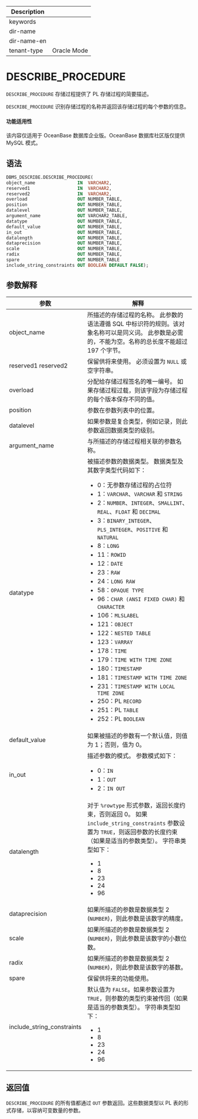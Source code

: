 | Description   |                 |
|---------------|-----------------|
| keywords      |                 |
| dir-name      |                 |
| dir-name-en   |                 |
| tenant-type   | Oracle Mode     |


# DESCRIBE_PROCEDURE 

`DESCRIBE_PROCEDURE` 存储过程提供了 PL 存储过程的简要描述。

`DESCRIBE_PROCEDURE` 识别存储过程的名称并返回该存储过程的每个参数的信息。

  <main id="notice" >
    <h4>功能适用性</h4>
    <p>该内容仅适用于 OceanBase 数据库企业版。OceanBase 数据库社区版仅提供 MySQL 模式。</p>
  </main>

## 语法 

```sql
DBMS_DESCRIBE.DESCRIBE_PROCEDURE(
object_name                IN  VARCHAR2,
reserved1                  IN  VARCHAR2,
reserved2                  IN  VARCHAR2,
overload                   OUT NUMBER_TABLE,
position                   OUT NUMBER_TABLE,
datalevel                  OUT NUMBER_TABLE,
argument_name              OUT VARCHAR2_TABLE,
datatype                   OUT NUMBER_TABLE,
default_value              OUT NUMBER_TABLE,
in_out                     OUT NUMBER_TABLE,
datalength                 OUT NUMBER_TABLE,
dataprecision              OUT NUMBER_TABLE,
scale                      OUT NUMBER_TABLE,
radix                      OUT NUMBER_TABLE,
spare                      OUT NUMBER_TABLE
include_string_constraints OUT BOOLEAN DEFAULT FALSE);
```



## 参数解释 


|                  参数                  |             解释      |
|--------------------------------------|--------------------------------------------|
| object_name                          | 所描述的存储过程的名称。 此参数的语法遵循 SQL 中标识符的规则。该对象名称可以是同义词。 此参数是必需的，不能为空。名称的总长度不能超过 197 个字节。      |
| reserved1  reserved2 | 保留供将来使用。 必须设置为 `NULL` 或空字符串。   |
| overload                             | 分配给存储过程签名的唯一编号。 如果存储过程过载，则该字段为存储过程的每个版本保存不同的值。      |
| position                             | 参数在参数列表中的位置。 |
| datalevel                            | 如果参数是复合类型，例如记录，则此参数返回数据类型的级别。   |
| argument_name                        | 与所描述的存储过程相关联的参数名称。  |
| datatype                             | 被描述参数的数据类型。 数据类型及其数字类型代码如下： <ul><li> 0：无参数存储过程的占位符   </li><li> 1：`VARCHAR`、`VARCHAR` 和 `STRING`   </li><li> 2：`NUMBER`、`INTEGER`、`SMALLINT`、`REAL`、`FLOAT` 和 `DECIMAL`   </li><li> 3：`BINARY_INTEGER`、`PLS_INTEGER`、`POSITIVE` 和 `NATURAL`   </li><li> 8：`LONG`   </li><li> 11：`ROWID`   </li><li> 12：`DATE`   </li><li> 23：`RAW`   </li><li> 24：`LONG RAW`   </li><li> 58：`OPAQUE TYPE`   </li><li> 96：`CHAR (ANSI FIXED CHAR)` 和 `CHARACTER`   </li><li> 106：`MLSLABEL`   </li><li> 121：`OBJECT`   </li><li> 122：`NESTED TABLE`   </li><li> 123：`VARRAY`   </li><li> 178：`TIME`   </li><li>179：`TIME WITH TIME ZONE`   </li><li> 180：`TIMESTAMP`   </li><li> 181：`TIMESTAMP WITH TIME ZONE`   </li><li>231：`TIMESTAMP WITH LOCAL TIME ZONE`   </li><li> 250：PL `RECORD`   </li><li> 251：PL `TABLE`   </li><li> 252：PL `BOOLEAN`  </li></ul>  |
| default_value                        | 如果被描述的参数有一个默认值，则值为 1；否则，值为 0。    |
| in_out                               | 描述参数的模式。 参数模式如下： <ul><li> 0：`IN`   </li><li> 1：`OUT`   </li><li> 2：`IN OUT`  </li></ul>    |
| datalength                           | 对于 `%rowtype` 形式参数，返回长度约束，否则返回 0。 如果 `include_string_constraints` 参数设置为 `TRUE`，则返回参数的长度约束（如果是适当的参数类型）。 字符串类型如下：<ul><li> 1   </li><li> 8   </li><li> 23   </li><li> 24   </li><li> 96  </li></ul>   |
| dataprecision                        | 如果所描述的参数是数据类型 2 (`NUMBER`)，则此参数是该数字的精度。    |
| scale                                | 如果所描述的参数是数据类型 2 (`NUMBER`)，则此参数是该数字的小数位数。    |
| radix                                | 如果所描述的参数是数据类型 2 (`NUMBER`)，则此参数是该数字的基数。 |
| spare                                | 保留供将来的功能使用。  |
| include_string_constraints           | 默认值为 `FALSE`。如果参数设置为 `TRUE`，则参数的类型约束被传回（如果是适当的参数类型）。 字符串类型如下： <ul><li> 1    </li><li> 8    </li><li> 23    </li><li> 24    </li><li> 96  </li></ul>    |



## 返回值 

`DESCRIBE_PROCEDURE` 的所有值都通过 `OUT` 参数返回。这些数据类型以 PL 表的形式存储，以容纳可变数量的参数。

